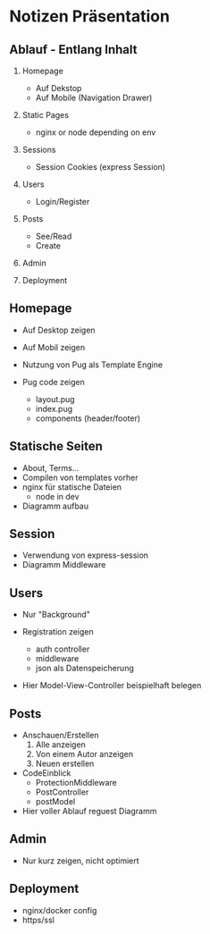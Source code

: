 # Notizen Präsentation

## Ablauf - Entlang Inhalt
1. Homepage
    - Auf Dekstop
    - Auf Mobile (Navigation Drawer)

2. Static Pages
    - nginx or node depending on env

3. Sessions
    - Session Cookies (express Session)

4. Users
    - Login/Register

5. Posts
    - See/Read
    - Create

6. Admin

7. Deployment

## Homepage
- Auf Desktop zeigen
- Auf Mobil zeigen
- Nutzung von Pug als Template Engine

- Pug code zeigen
    - layout.pug
    - index.pug
    - components (header/footer)

## Statische Seiten
- About, Terms...
- Compilen von templates vorher
- nginx für statische Dateien
    - node in dev
- Diagramm aufbau

## Session
- Verwendung von express-session
- Diagramm Middleware

## Users
- Nur "Background"
- Registration zeigen
    - auth controller
    - middleware
    - json als Datenspeicherung

- Hier Model-View-Controller beispielhaft belegen

## Posts
- Anschauen/Erstellen
    1. Alle anzeigen
    2. Von einem Autor anzeigen
    3. Neuen erstellen
- CodeEinblick
    - ProtectionMiddleware
    - PostController
    - postModel
- Hier voller Ablauf reguest Diagramm

## Admin
- Nur kurz zeigen, nicht optimiert

## Deployment
- nginx/docker config
- https/ssl
